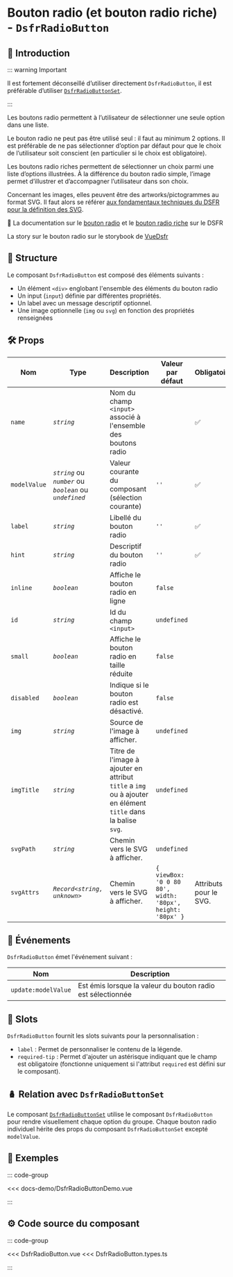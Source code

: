 # Bouton radio (et bouton radio riche) - `DsfrRadioButton`

## 🌟 Introduction

::: warning Important

Il est fortement déconseillé d’utiliser directement `DsfrRadioButton`, il est préférable d’utiliser [`DsfrRadioButtonSet`](/composants/DsfrRadioButtonSet).

:::

Les boutons radio permettent à l’utilisateur de sélectionner une seule option dans une liste.

Le bouton radio ne peut pas être utilisé seul : il faut au minimum 2 options. Il est préférable de ne pas sélectionner d’option par défaut pour que le choix de l’utilisateur soit conscient (en particulier si le choix est obligatoire).

Les boutons radio riches permettent de sélectionner un choix parmi une liste d’options illustrées. À la différence du bouton radio simple, l’image permet d’illustrer et d’accompagner l’utilisateur dans son choix.

Concernant les images, elles peuvent être des artworks/pictogrammes au format SVG. Il faut alors se référer [aux fondamentaux techniques du DSFR pour la définition des SVG](https://www.systeme-de-design.gouv.fr/elements-d-interface/fondamentaux-techniques/pictogramme).

🏅 La documentation sur le [bouton radio](https://www.systeme-de-design.gouv.fr/elements-d-interface/composants/bouton-radio) et le [bouton radio riche](https://www.systeme-de-design.gouv.fr/elements-d-interface/composants/bouton-radio-riche) sur le DSFR

<VIcon name="vi-file-type-storybook" /> La story sur le bouton radio sur le storybook de [VueDsfr](https://storybook.vue-ds.fr/?path=/docs/composants-dsfrradiobutton--docs)

## 📐 Structure

Le composant `DsfrRadioButton` est composé des éléments suivants :

- Un élément `<div>` englobant l'ensemble des éléments du bouton radio
- Un input (`input`) définie par différentes propriétés.
- Un label avec un message descriptif optionnel.
- Une image optionnelle (`img` ou `svg`) en fonction des propriétés renseignées

## 🛠️ Props

| Nom          | Type                                                     | Description                                                   | Valeur par défaut                                         | Obligatoire            |
|--------------|----------------------------------------------------------|---------------------------------------------------------------|-----------------------------------------------------------|------------------------|
| `name`       | *`string`*                                               | Nom du champ `<input>` associé à l'ensemble des boutons radio |                                                           | ✅                      |
| `modelValue` | *`string`* ou *`number`* ou *`boolean`* ou *`undefined`* | Valeur courante du composant (sélection courante)             | `''`                                                      | ✅                      |
| `label`      | *`string`*                                               | Libellé du bouton radio                                       | `''`                                                      | ✅                      |
| `hint`       | *`string`*                                               | Descriptif du bouton radio                                    | `''`                                                      | ✅                      |
| `inline`     | *`boolean`*                                              | Affiche le bouton radio en ligne                              | `false`                                                   |                        |
| `id`         | *`string`*                                               | Id du champ `<input>`                                         | `undefined`                                               |                        |
| `small`      | *`boolean`*                                              | Affiche le bouton radio en taille réduite                     | `false`                                                   |                        |
| `disabled`   | *`boolean`*                                              | Indique si le bouton radio est désactivé.                     | `false`                                                   |                        |
| `img`        | *`string`*                                               | Source de l'image à afficher.                                 | `undefined`                                               |                        |
| `imgTitle`        | *`string`*                                               | Titre de l'image à ajouter en attribut `title` a `img` ou à ajouter en élément `title` dans la balise `svg`.                                 | `undefined`                                               |                        |
| `svgPath`    | *`string`*                                               | Chemin vers le SVG à afficher.                                | `undefined`                                               |                        |
| `svgAttrs`   | *`Record<string, unknown>`*                              | Chemin vers le SVG à afficher.                                | `{ viewBox: '0 0 80 80', width: '80px', height: '80px' }` | Attributs pour le SVG. |

## 📡 Événements

`DsfrRadioButton` émet l'événement suivant :

| Nom                 | Description                                                 |
|---------------------|-------------------------------------------------------------|
| `update:modelValue` | Est émis lorsque la valeur du bouton radio est sélectionnée |

## 🧩 Slots

`DsfrRadioButton` fournit les slots suivants pour la personnalisation :

- `label` : Permet de personnaliser le contenu de la légende.
- `required-tip` : Permet d'ajouter un astérisque indiquant que le champ est obligatoire (fonctionne uniquement si l'attribut `required` est défini sur le composant).

## 🪆 Relation avec `DsfrRadioButtonSet`

Le composant [`DsfrRadioButtonSet`](./DsfrRadioButtonSet.md) utilise le composant `DsfrRadioButton` pour rendre visuellement chaque option du groupe. Chaque bouton radio individuel hérite des props du composant `DsfrRadioButtonSet` excepté `modelValue`.

## 📝 Exemples

::: code-group

<Story data-title="Démo" min-h="300px">
  <DsfrRadioButtonDemo />
</Story>

<<< docs-demo/DsfrRadioButtonDemo.vue

:::

## ⚙️ Code source du composant

::: code-group

<<< DsfrRadioButton.vue
<<< DsfrRadioButton.types.ts

:::

<script setup>
import DsfrRadioButtonDemo from './docs-demo/DsfrRadioButtonDemo.vue'
</script>
